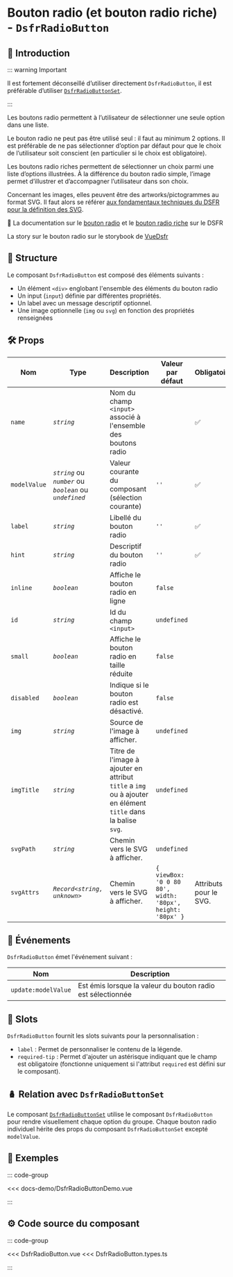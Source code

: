 # Bouton radio (et bouton radio riche) - `DsfrRadioButton`

## 🌟 Introduction

::: warning Important

Il est fortement déconseillé d’utiliser directement `DsfrRadioButton`, il est préférable d’utiliser [`DsfrRadioButtonSet`](/composants/DsfrRadioButtonSet).

:::

Les boutons radio permettent à l’utilisateur de sélectionner une seule option dans une liste.

Le bouton radio ne peut pas être utilisé seul : il faut au minimum 2 options. Il est préférable de ne pas sélectionner d’option par défaut pour que le choix de l’utilisateur soit conscient (en particulier si le choix est obligatoire).

Les boutons radio riches permettent de sélectionner un choix parmi une liste d’options illustrées. À la différence du bouton radio simple, l’image permet d’illustrer et d’accompagner l’utilisateur dans son choix.

Concernant les images, elles peuvent être des artworks/pictogrammes au format SVG. Il faut alors se référer [aux fondamentaux techniques du DSFR pour la définition des SVG](https://www.systeme-de-design.gouv.fr/elements-d-interface/fondamentaux-techniques/pictogramme).

🏅 La documentation sur le [bouton radio](https://www.systeme-de-design.gouv.fr/elements-d-interface/composants/bouton-radio) et le [bouton radio riche](https://www.systeme-de-design.gouv.fr/elements-d-interface/composants/bouton-radio-riche) sur le DSFR

<VIcon name="vi-file-type-storybook" /> La story sur le bouton radio sur le storybook de [VueDsfr](https://storybook.vue-ds.fr/?path=/docs/composants-dsfrradiobutton--docs)

## 📐 Structure

Le composant `DsfrRadioButton` est composé des éléments suivants :

- Un élément `<div>` englobant l'ensemble des éléments du bouton radio
- Un input (`input`) définie par différentes propriétés.
- Un label avec un message descriptif optionnel.
- Une image optionnelle (`img` ou `svg`) en fonction des propriétés renseignées

## 🛠️ Props

| Nom          | Type                                                     | Description                                                   | Valeur par défaut                                         | Obligatoire            |
|--------------|----------------------------------------------------------|---------------------------------------------------------------|-----------------------------------------------------------|------------------------|
| `name`       | *`string`*                                               | Nom du champ `<input>` associé à l'ensemble des boutons radio |                                                           | ✅                      |
| `modelValue` | *`string`* ou *`number`* ou *`boolean`* ou *`undefined`* | Valeur courante du composant (sélection courante)             | `''`                                                      | ✅                      |
| `label`      | *`string`*                                               | Libellé du bouton radio                                       | `''`                                                      | ✅                      |
| `hint`       | *`string`*                                               | Descriptif du bouton radio                                    | `''`                                                      | ✅                      |
| `inline`     | *`boolean`*                                              | Affiche le bouton radio en ligne                              | `false`                                                   |                        |
| `id`         | *`string`*                                               | Id du champ `<input>`                                         | `undefined`                                               |                        |
| `small`      | *`boolean`*                                              | Affiche le bouton radio en taille réduite                     | `false`                                                   |                        |
| `disabled`   | *`boolean`*                                              | Indique si le bouton radio est désactivé.                     | `false`                                                   |                        |
| `img`        | *`string`*                                               | Source de l'image à afficher.                                 | `undefined`                                               |                        |
| `imgTitle`        | *`string`*                                               | Titre de l'image à ajouter en attribut `title` a `img` ou à ajouter en élément `title` dans la balise `svg`.                                 | `undefined`                                               |                        |
| `svgPath`    | *`string`*                                               | Chemin vers le SVG à afficher.                                | `undefined`                                               |                        |
| `svgAttrs`   | *`Record<string, unknown>`*                              | Chemin vers le SVG à afficher.                                | `{ viewBox: '0 0 80 80', width: '80px', height: '80px' }` | Attributs pour le SVG. |

## 📡 Événements

`DsfrRadioButton` émet l'événement suivant :

| Nom                 | Description                                                 |
|---------------------|-------------------------------------------------------------|
| `update:modelValue` | Est émis lorsque la valeur du bouton radio est sélectionnée |

## 🧩 Slots

`DsfrRadioButton` fournit les slots suivants pour la personnalisation :

- `label` : Permet de personnaliser le contenu de la légende.
- `required-tip` : Permet d'ajouter un astérisque indiquant que le champ est obligatoire (fonctionne uniquement si l'attribut `required` est défini sur le composant).

## 🪆 Relation avec `DsfrRadioButtonSet`

Le composant [`DsfrRadioButtonSet`](./DsfrRadioButtonSet.md) utilise le composant `DsfrRadioButton` pour rendre visuellement chaque option du groupe. Chaque bouton radio individuel hérite des props du composant `DsfrRadioButtonSet` excepté `modelValue`.

## 📝 Exemples

::: code-group

<Story data-title="Démo" min-h="300px">
  <DsfrRadioButtonDemo />
</Story>

<<< docs-demo/DsfrRadioButtonDemo.vue

:::

## ⚙️ Code source du composant

::: code-group

<<< DsfrRadioButton.vue
<<< DsfrRadioButton.types.ts

:::

<script setup>
import DsfrRadioButtonDemo from './docs-demo/DsfrRadioButtonDemo.vue'
</script>
